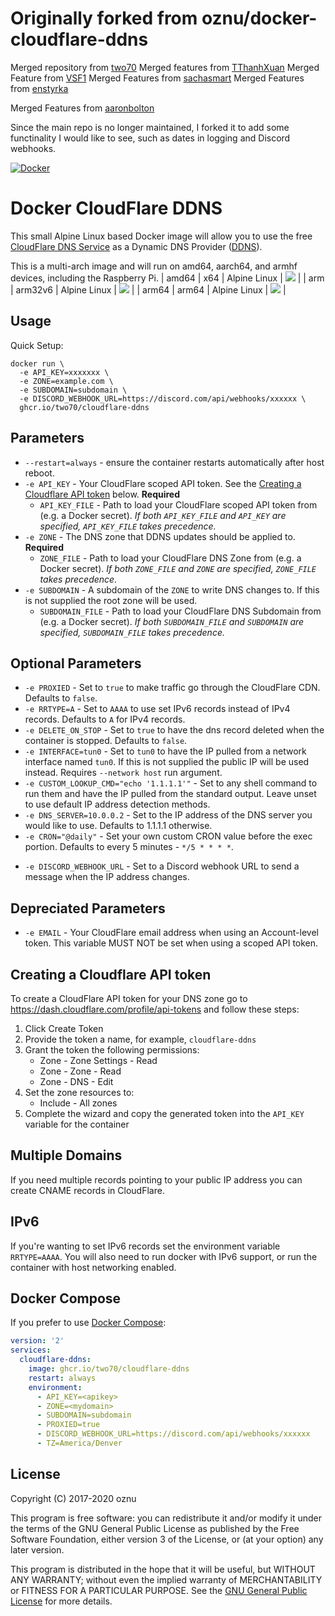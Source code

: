 # Originally forked from oznu/docker-cloudflare-ddns

Merged repository from [two70](https://github.com/two70/cloudflare-ddns/tree/master)
Merged features from [TThanhXuan](https://github.com/TThanhXuan/docker-cloudflare-ddns-telegram)
Merged Feature from [VSF1](https://github.com/VSF1/docker-cloudflare-ddns)
Merged Features from [sachasmart](https://github.com/sachasmart/docker-cloudflare-ddns)
Merged Features from [enstyrka](https://github.com/enstyrka/docker-cloudflare-ddns)

Merged Features from [aaronbolton](https://github.com/aaronbolton/docker-cloudflare-ddns)


Since the main repo is no longer maintained, I forked it to add some functinality I would like to see, such as dates in logging and Discord webhooks.

[![Docker](https://github.com/two70/cloudflare-ddns/actions/workflows/docker-publish.yml/badge.svg)](https://github.com/two70/cloudflare-ddns/actions/workflows/docker-publish.yml)

# Docker CloudFlare DDNS

This small Alpine Linux based Docker image will allow you to use the free [CloudFlare DNS Service](https://www.cloudflare.com/dns/) as a Dynamic DNS Provider ([DDNS](https://en.wikipedia.org/wiki/Dynamic_DNS)).

This is a multi-arch image and will run on amd64, aarch64, and armhf devices, including the Raspberry Pi.
| amd64         | x64           | Alpine Linux  | [![](https://images.microbadger.com/badges/image/xuantran94/cloudflare-ddns-telegram:amd64.svg)](https://microbadger.com/images/xuantran94/cloudflare-ddns-telegram:amd64) |
| arm          | arm32v6       | Alpine Linux  | [![](https://images.microbadger.com/badges/image/xuantran94/cloudflare-ddns-telegram:arm.svg)](https://microbadger.com/images/xuantran94/cloudflare-ddns-telegram:arm) |
| arm64        | arm64         | Alpine Linux  | [![](https://images.microbadger.com/badges/image/xuantran94/cloudflare-ddns-telegram:arm64.svg)](https://microbadger.com/images/xuantran94/cloudflare-ddns-telegram:arm64) |

## Usage

Quick Setup:

```shell
docker run \
  -e API_KEY=xxxxxxx \
  -e ZONE=example.com \
  -e SUBDOMAIN=subdomain \
  -e DISCORD_WEBHOOK_URL=https://discord.com/api/webhooks/xxxxxx \
  ghcr.io/two70/cloudflare-ddns
```

## Parameters

* `--restart=always` - ensure the container restarts automatically after host reboot.
* `-e API_KEY` - Your CloudFlare scoped API token. See the [Creating a Cloudflare API token](#creating-a-cloudflare-api-token) below. **Required**
  * `API_KEY_FILE` - Path to load your CloudFlare scoped API token from (e.g. a Docker secret). *If both `API_KEY_FILE` and `API_KEY` are specified, `API_KEY_FILE` takes precedence.*
* `-e ZONE` - The DNS zone that DDNS updates should be applied to. **Required**
  * `ZONE_FILE` - Path to load your CloudFlare DNS Zone from (e.g. a Docker secret). *If both `ZONE_FILE` and `ZONE` are specified, `ZONE_FILE` takes precedence.*
* `-e SUBDOMAIN` - A subdomain of the `ZONE` to write DNS changes to. If this is not supplied the root zone will be used.
  * `SUBDOMAIN_FILE` - Path to load your CloudFlare DNS Subdomain from (e.g. a Docker secret). *If both `SUBDOMAIN_FILE` and `SUBDOMAIN` are specified, `SUBDOMAIN_FILE` takes precedence.*

## Optional Parameters

* `-e PROXIED` - Set to `true` to make traffic go through the CloudFlare CDN. Defaults to `false`.
* `-e RRTYPE=A` - Set to `AAAA` to use set IPv6 records instead of IPv4 records. Defaults to `A` for IPv4 records.
* `-e DELETE_ON_STOP` - Set to `true` to have the dns record deleted when the container is stopped. Defaults to `false`.
* `-e INTERFACE=tun0` - Set to `tun0` to have the IP pulled from a network interface named `tun0`. If this is not supplied the public IP will be used instead. Requires `--network host` run argument.
* `-e CUSTOM_LOOKUP_CMD="echo '1.1.1.1'"` - Set to any shell command to run them and have the IP pulled from the standard output. Leave unset to use default IP address detection methods.
* `-e DNS_SERVER=10.0.0.2` - Set to the IP address of the DNS server you would like to use. Defaults to 1.1.1.1 otherwise. 
* `-e CRON="@daily"` - Set your own custom CRON value before the exec portion. Defaults to every 5 minutes - `*/5 * * * *`.
- `-e DISCORD_WEBHOOK_URL` - Set to a Discord webhook URL to send a message when the IP address changes.

## Depreciated Parameters

* `-e EMAIL` - Your CloudFlare email address when using an Account-level token. This variable MUST NOT be set when using a scoped API token.

## Creating a Cloudflare API token

To create a CloudFlare API token for your DNS zone go to https://dash.cloudflare.com/profile/api-tokens and follow these steps:

1. Click Create Token
2. Provide the token a name, for example, `cloudflare-ddns`
3. Grant the token the following permissions:
    * Zone - Zone Settings - Read
    * Zone - Zone - Read
    * Zone - DNS - Edit
4. Set the zone resources to:
    * Include - All zones
5. Complete the wizard and copy the generated token into the `API_KEY` variable for the container

## Multiple Domains

If you need multiple records pointing to your public IP address you can create CNAME records in CloudFlare.

## IPv6

If you're wanting to set IPv6 records set the environment variable `RRTYPE=AAAA`. You will also need to run docker with IPv6 support, or run the container with host networking enabled.

## Docker Compose

If you prefer to use [Docker Compose](https://docs.docker.com/compose/):

```yml
version: '2'
services:
  cloudflare-ddns:
    image: ghcr.io/two70/cloudflare-ddns
    restart: always
    environment:
      - API_KEY=<apikey>
      - ZONE=<mydomain>
      - SUBDOMAIN=subdomain
      - PROXIED=true
      - DISCORD_WEBHOOK_URL=https://discord.com/api/webhooks/xxxxxx
      - TZ=America/Denver
```

## License

Copyright (C) 2017-2020 oznu

This program is free software: you can redistribute it and/or modify it under the terms of the GNU General Public License as published by the Free Software Foundation, either version 3 of the License, or (at your option) any later version.

This program is distributed in the hope that it will be useful, but WITHOUT ANY WARRANTY; without even the implied warranty of MERCHANTABILITY or FITNESS FOR A PARTICULAR PURPOSE.  See the [GNU General Public License](./LICENSE) for more details.

